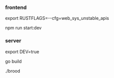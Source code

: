
### frontend

export RUSTFLAGS=--cfg=web_sys_unstable_apis

npm run start:dev

### server

export DEV=true

go build

./brood
